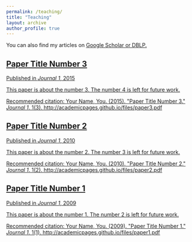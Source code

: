 ```yaml
---
permalink: /teaching/
title: "Teaching"
layout: archive
author_profile: true
---
```


You can also find my articles on <u><a href="{{author.googlescholar}}">Google Scholar</a> or <u><a href="{{author.dblp}}">DBLP</a>.</u>



## [Paper Title Number 3](https://skadio.github.io/publication/2015-10-01-paper-title-number-3)

Published in *Journal 1*, 2015



This paper is about the number 3. The number 4 is left for future work.



Recommended citation: Your Name, You. (2015). "Paper Title Number 3." *Journal 1*. 1(3). http://academicpages.github.io/files/paper3.pdf

## [Paper Title Number 2](https://skadio.github.io/publication/2010-10-01-paper-title-number-2)

Published in *Journal 1*, 2010



This paper is about the number 2. The number 3 is left for future work.



Recommended citation: Your Name, You. (2010). "Paper Title Number 2." *Journal 1*. 1(2). http://academicpages.github.io/files/paper2.pdf

## [Paper Title Number 1](https://skadio.github.io/publication/2009-10-01-paper-title-number-1)

Published in *Journal 1*, 2009



This paper is about the number 1. The number 2 is left for future work.



Recommended citation: Your Name, You. (2009). "Paper Title Number 1." *Journal 1*. 1(1). http://academicpages.github.io/files/paper1.pdf